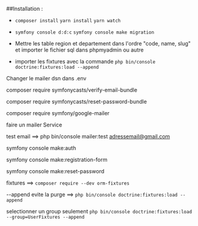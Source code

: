##Installation : 

- `composer install` `yarn install` `yarn watch`

- `symfony console d:d:c` `symfony console make migration`

- Mettre les table region et departement dans l'ordre "code, name, slug" et importer le fichier sql dans phpmyadmin ou autre

- importer les fixtures avec la commande `php bin/console doctrine:fixtures:load --append`




Changer le mailer dsn dans .env

composer require symfonycasts/verify-email-bundle

composer require symfonycasts/reset-password-bundle

composer require symfony/google-mailer

faire un mailer Service

test email ==> php bin/console mailer:test adressemail@gmail.com

symfony console make:auth

symfony console make:registration-form

symfony console make:reset-password

fixtures ==> `composer require --dev orm-fixtures`

 --append evite la purge ==> `php bin/console doctrine:fixtures:load --append`

 selectionner un group seulement `php bin/console doctrine:fixtures:load --group=UserFixtures --append`
